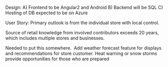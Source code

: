 Design:
  A) Frontend to be Angular2 and Android
  B) Backend will be SQL
  C) Hosting of DB expected to be on Azure
  
User Story: Primary outlook is from the individual store with local control.

Source of retail knowledge from involved contributors exceeds 20 years, which includes multiple stores and businesses.


Needed to put this somewhere.  Add weather forecast feature for displays and recommendations for store customer. Heat warning or snow storms provide opportunities for those who are prepared
